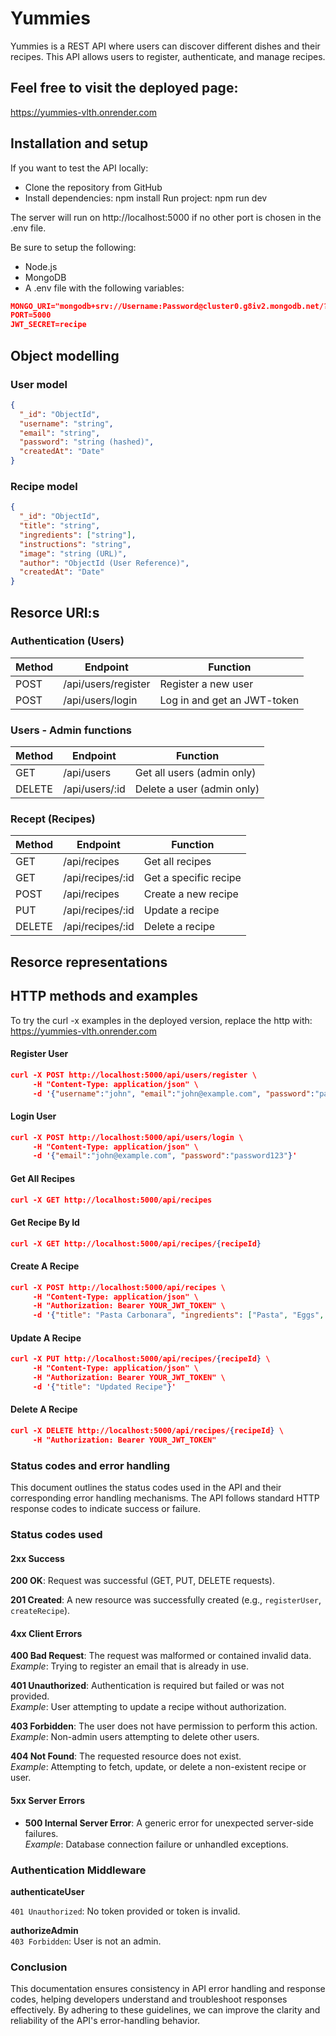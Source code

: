 # Yummies
Yummies is a REST API where users can discover different dishes and their recipes. This API allows users to register, authenticate, and manage recipes.

## Feel free to visit the deployed page:
https://yummies-vlth.onrender.com

## Installation and setup
If you want to test the API locally:
* Clone the repository from GitHub
* Install dependencies: npm install
Run project: npm run dev

The server will run on http://localhost:5000 if no other port is chosen in the .env file.

Be sure to setup the following:
* Node.js 
* MongoDB
* A .env file with the following variables:
```json
MONGO_URI="mongodb+srv://Username:Password@cluster0.g8iv2.mongodb.net/?retryWrites=true&w=majority&appName=Cluster0"
PORT=5000
JWT_SECRET=recipe
```

## Object modelling
### User model
```json
{
  "_id": "ObjectId",
  "username": "string",
  "email": "string",
  "password": "string (hashed)",
  "createdAt": "Date"
}
```

### Recipe model
```json
{
  "_id": "ObjectId",
  "title": "string",
  "ingredients": ["string"],
  "instructions": "string",
  "image": "string (URL)",
  "author": "ObjectId (User Reference)",
  "createdAt": "Date"
}
```
## Resorce URI:s
### Authentication (Users)

| Method | Endpoint               | Function                   |
|-------|------------------------|-------------------------------|
| POST  | /api/users/register    | Register a new user   |
| POST  | /api/users/login       | Log in and get an JWT-token |

### Users - Admin functions

| Method  | Endpoint         | Function                     |
|--------|-----------------|----------------------------------|
| GET    | /api/users      | Get all users (admin only) |
| DELETE | /api/users/:id  | Delete a user (admin only) |

### Recept (Recipes)

| Method  | Endpoint            | Function                                     |
|--------|---------------------|--------------------------------------------------|
| GET    | /api/recipes        | Get all recipes                              |
| GET    | /api/recipes/:id    | Get a specific recipe                      |
| POST   | /api/recipes        | Create a new recipe |
| PUT    | /api/recipes/:id    | Update a recipe |
| DELETE | /api/recipes/:id    | Delete a recipe |

## Resorce representations
## HTTP methods and examples

To try the curl -x examples in the deployed version, replace the http with:
https://yummies-vlth.onrender.com

#### Register User
```json
curl -X POST http://localhost:5000/api/users/register \
     -H "Content-Type: application/json" \
     -d '{"username":"john", "email":"john@example.com", "password":"password123"}'
```
#### Login User
```json
curl -X POST http://localhost:5000/api/users/login \
     -H "Content-Type: application/json" \
     -d '{"email":"john@example.com", "password":"password123"}'
```
#### Get All Recipes
```json
curl -X GET http://localhost:5000/api/recipes
```
#### Get Recipe By Id
```json
curl -X GET http://localhost:5000/api/recipes/{recipeId}
```
#### Create A Recipe
```json
curl -X POST http://localhost:5000/api/recipes \
     -H "Content-Type: application/json" \
     -H "Authorization: Bearer YOUR_JWT_TOKEN" \
     -d '{"title": "Pasta Carbonara", "ingredients": ["Pasta", "Eggs", "Bacon"], "instructions": "Cook pasta..."}'
```
#### Update A Recipe
```json
curl -X PUT http://localhost:5000/api/recipes/{recipeId} \
     -H "Content-Type: application/json" \
     -H "Authorization: Bearer YOUR_JWT_TOKEN" \
     -d '{"title": "Updated Recipe"}'
```
#### Delete A Recipe
```json
curl -X DELETE http://localhost:5000/api/recipes/{recipeId} \
     -H "Authorization: Bearer YOUR_JWT_TOKEN"
```
### Status codes and error handling

This document outlines the status codes used in the API and their corresponding error handling mechanisms. The API follows standard HTTP response codes to indicate success or failure.

### Status codes used

#### 2xx Success

**200 OK**: Request was successful (GET, PUT, DELETE requests).

 **201 Created**: A new resource was successfully created (e.g., `registerUser`, `createRecipe`).

#### 4xx Client Errors

 **400 Bad Request**: The request was malformed or contained invalid data.  
  _Example_: Trying to register an email that is already in use.
  
 **401 Unauthorized**: Authentication is required but failed or was not provided.  
  _Example_: User attempting to update a recipe without authorization.
  
 **403 Forbidden**: The user does not have permission to perform this action.  
  _Example_: Non-admin users attempting to delete other users.
  
 **404 Not Found**: The requested resource does not exist.  
  _Example_: Attempting to fetch, update, or delete a non-existent recipe or user.

#### 5xx Server Errors

- **500 Internal Server Error**: A generic error for unexpected server-side failures.  
  _Example_: Database connection failure or unhandled exceptions.

### Authentication Middleware

 **authenticateUser**  

   `401 Unauthorized`: No token provided or token is invalid.
  
**authorizeAdmin**  
 `403 Forbidden`: User is not an admin.

### Conclusion

This documentation ensures consistency in API error handling and response codes, helping developers understand and troubleshoot responses effectively. By adhering to these guidelines, we can improve the clarity and reliability of the API's error-handling behavior.